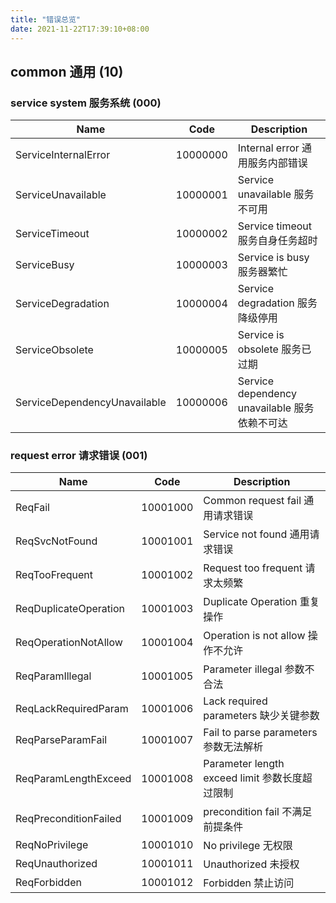 ```yaml
---
title: "错误总览"
date: 2021-11-22T17:39:10+08:00
---
```

## common 通用 (10)
### service system 服务系统 (000)
| Name                       | Code     | Description                     |
|----------------------------|----------|---------------------------------|
| ServiceInternalError | 10000000 | Internal error 通用服务内部错误 |
| ServiceUnavailable | 10000001 | Service unavailable 服务不可用 |
| ServiceTimeout | 10000002 | Service timeout 服务自身任务超时 |
| ServiceBusy | 10000003 | Service is busy 服务器繁忙 |
| ServiceDegradation | 10000004 | Service degradation 服务降级停用 |
| ServiceObsolete | 10000005 | Service is obsolete 服务已过期 |
| ServiceDependencyUnavailable | 10000006 | Service dependency unavailable 服务依赖不可达 |
### request error 请求错误 (001)
| Name                       | Code     | Description                     |
|----------------------------|----------|---------------------------------|
| ReqFail | 10001000 | Common request fail 通用请求错误 |
| ReqSvcNotFound | 10001001 | Service not found 通用请求错误 |
| ReqTooFrequent | 10001002 | Request too frequent 请求太频繁 |
| ReqDuplicateOperation | 10001003 | Duplicate Operation 重复操作 |
| ReqOperationNotAllow | 10001004 | Operation is not allow 操作不允许 |
| ReqParamIllegal | 10001005 | Parameter illegal 参数不合法 |
| ReqLackRequiredParam | 10001006 | Lack required parameters 缺少关键参数 |
| ReqParseParamFail | 10001007 | Fail to parse parameters 参数无法解析 |
| ReqParamLengthExceed | 10001008 | Parameter length exceed limit 参数长度超过限制 |
| ReqPreconditionFailed | 10001009 | precondition fail 不满足前提条件 |
| ReqNoPrivilege | 10001010 | No privilege 无权限 |
| ReqUnauthorized | 10001011 | Unauthorized 未授权 |
| ReqForbidden | 10001012 | Forbidden 禁止访问 |
